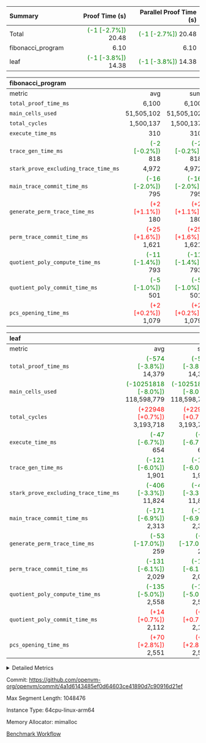 | Summary | Proof Time (s) | Parallel Proof Time (s) |
|:---|---:|---:|
| Total | <span style='color: green'>(-1 [-2.7%])</span> 20.48 | <span style='color: green'>(-1 [-2.7%])</span> 20.48 |
| fibonacci_program |  6.10 |  6.10 |
| leaf | <span style='color: green'>(-1 [-3.8%])</span> 14.38 | <span style='color: green'>(-1 [-3.8%])</span> 14.38 |


| fibonacci_program |||||
|:---|---:|---:|---:|---:|
|metric|avg|sum|max|min|
| `total_proof_time_ms ` |  6,100 |  6,100 |  6,100 |  6,100 |
| `main_cells_used     ` |  51,505,102 |  51,505,102 |  51,505,102 |  51,505,102 |
| `total_cycles        ` |  1,500,137 |  1,500,137 |  1,500,137 |  1,500,137 |
| `execute_time_ms     ` |  310 |  310 |  310 |  310 |
| `trace_gen_time_ms   ` | <span style='color: green'>(-2 [-0.2%])</span> 818 | <span style='color: green'>(-2 [-0.2%])</span> 818 | <span style='color: green'>(-2 [-0.2%])</span> 818 | <span style='color: green'>(-2 [-0.2%])</span> 818 |
| `stark_prove_excluding_trace_time_ms` |  4,972 |  4,972 |  4,972 |  4,972 |
| `main_trace_commit_time_ms` | <span style='color: green'>(-16 [-2.0%])</span> 795 | <span style='color: green'>(-16 [-2.0%])</span> 795 | <span style='color: green'>(-16 [-2.0%])</span> 795 | <span style='color: green'>(-16 [-2.0%])</span> 795 |
| `generate_perm_trace_time_ms` | <span style='color: red'>(+2 [+1.1%])</span> 180 | <span style='color: red'>(+2 [+1.1%])</span> 180 | <span style='color: red'>(+2 [+1.1%])</span> 180 | <span style='color: red'>(+2 [+1.1%])</span> 180 |
| `perm_trace_commit_time_ms` | <span style='color: red'>(+25 [+1.6%])</span> 1,621 | <span style='color: red'>(+25 [+1.6%])</span> 1,621 | <span style='color: red'>(+25 [+1.6%])</span> 1,621 | <span style='color: red'>(+25 [+1.6%])</span> 1,621 |
| `quotient_poly_compute_time_ms` | <span style='color: green'>(-11 [-1.4%])</span> 793 | <span style='color: green'>(-11 [-1.4%])</span> 793 | <span style='color: green'>(-11 [-1.4%])</span> 793 | <span style='color: green'>(-11 [-1.4%])</span> 793 |
| `quotient_poly_commit_time_ms` | <span style='color: green'>(-5 [-1.0%])</span> 501 | <span style='color: green'>(-5 [-1.0%])</span> 501 | <span style='color: green'>(-5 [-1.0%])</span> 501 | <span style='color: green'>(-5 [-1.0%])</span> 501 |
| `pcs_opening_time_ms ` | <span style='color: red'>(+2 [+0.2%])</span> 1,079 | <span style='color: red'>(+2 [+0.2%])</span> 1,079 | <span style='color: red'>(+2 [+0.2%])</span> 1,079 | <span style='color: red'>(+2 [+0.2%])</span> 1,079 |

| leaf |||||
|:---|---:|---:|---:|---:|
|metric|avg|sum|max|min|
| `total_proof_time_ms ` | <span style='color: green'>(-574 [-3.8%])</span> 14,379 | <span style='color: green'>(-574 [-3.8%])</span> 14,379 | <span style='color: green'>(-574 [-3.8%])</span> 14,379 | <span style='color: green'>(-574 [-3.8%])</span> 14,379 |
| `main_cells_used     ` | <span style='color: green'>(-10251818 [-8.0%])</span> 118,598,779 | <span style='color: green'>(-10251818 [-8.0%])</span> 118,598,779 | <span style='color: green'>(-10251818 [-8.0%])</span> 118,598,779 | <span style='color: green'>(-10251818 [-8.0%])</span> 118,598,779 |
| `total_cycles        ` | <span style='color: red'>(+22948 [+0.7%])</span> 3,193,718 | <span style='color: red'>(+22948 [+0.7%])</span> 3,193,718 | <span style='color: red'>(+22948 [+0.7%])</span> 3,193,718 | <span style='color: red'>(+22948 [+0.7%])</span> 3,193,718 |
| `execute_time_ms     ` | <span style='color: green'>(-47 [-6.7%])</span> 654 | <span style='color: green'>(-47 [-6.7%])</span> 654 | <span style='color: green'>(-47 [-6.7%])</span> 654 | <span style='color: green'>(-47 [-6.7%])</span> 654 |
| `trace_gen_time_ms   ` | <span style='color: green'>(-121 [-6.0%])</span> 1,901 | <span style='color: green'>(-121 [-6.0%])</span> 1,901 | <span style='color: green'>(-121 [-6.0%])</span> 1,901 | <span style='color: green'>(-121 [-6.0%])</span> 1,901 |
| `stark_prove_excluding_trace_time_ms` | <span style='color: green'>(-406 [-3.3%])</span> 11,824 | <span style='color: green'>(-406 [-3.3%])</span> 11,824 | <span style='color: green'>(-406 [-3.3%])</span> 11,824 | <span style='color: green'>(-406 [-3.3%])</span> 11,824 |
| `main_trace_commit_time_ms` | <span style='color: green'>(-171 [-6.9%])</span> 2,313 | <span style='color: green'>(-171 [-6.9%])</span> 2,313 | <span style='color: green'>(-171 [-6.9%])</span> 2,313 | <span style='color: green'>(-171 [-6.9%])</span> 2,313 |
| `generate_perm_trace_time_ms` | <span style='color: green'>(-53 [-17.0%])</span> 259 | <span style='color: green'>(-53 [-17.0%])</span> 259 | <span style='color: green'>(-53 [-17.0%])</span> 259 | <span style='color: green'>(-53 [-17.0%])</span> 259 |
| `perm_trace_commit_time_ms` | <span style='color: green'>(-131 [-6.1%])</span> 2,029 | <span style='color: green'>(-131 [-6.1%])</span> 2,029 | <span style='color: green'>(-131 [-6.1%])</span> 2,029 | <span style='color: green'>(-131 [-6.1%])</span> 2,029 |
| `quotient_poly_compute_time_ms` | <span style='color: green'>(-135 [-5.0%])</span> 2,558 | <span style='color: green'>(-135 [-5.0%])</span> 2,558 | <span style='color: green'>(-135 [-5.0%])</span> 2,558 | <span style='color: green'>(-135 [-5.0%])</span> 2,558 |
| `quotient_poly_commit_time_ms` | <span style='color: red'>(+14 [+0.7%])</span> 2,112 | <span style='color: red'>(+14 [+0.7%])</span> 2,112 | <span style='color: red'>(+14 [+0.7%])</span> 2,112 | <span style='color: red'>(+14 [+0.7%])</span> 2,112 |
| `pcs_opening_time_ms ` | <span style='color: red'>(+70 [+2.8%])</span> 2,551 | <span style='color: red'>(+70 [+2.8%])</span> 2,551 | <span style='color: red'>(+70 [+2.8%])</span> 2,551 | <span style='color: red'>(+70 [+2.8%])</span> 2,551 |



<details>
<summary>Detailed Metrics</summary>

| group | num_segments | keygen_time_ms | commit_exe_time_ms |
| --- | --- | --- | --- |
| fibonacci_program | 1 | 345 | 7 | 

| group | air_name | quotient_deg | interactions | constraints |
| --- | --- | --- | --- | --- |
| fibonacci_program | AccessAdapterAir<16> | 2 | 5 | 14 | 
| fibonacci_program | AccessAdapterAir<2> | 2 | 5 | 14 | 
| fibonacci_program | AccessAdapterAir<32> | 2 | 5 | 14 | 
| fibonacci_program | AccessAdapterAir<4> | 2 | 5 | 14 | 
| fibonacci_program | AccessAdapterAir<64> | 2 | 5 | 14 | 
| fibonacci_program | AccessAdapterAir<8> | 2 | 5 | 14 | 
| fibonacci_program | BitwiseOperationLookupAir<8> | 2 | 2 | 4 | 
| fibonacci_program | MemoryMerkleAir<8> | 2 | 4 | 40 | 
| fibonacci_program | PersistentBoundaryAir<8> | 2 | 3 | 6 | 
| fibonacci_program | PhantomAir | 2 | 3 | 5 | 
| fibonacci_program | Poseidon2PeripheryAir<BabyBearParameters>, 1> | 2 | 1 | 286 | 
| fibonacci_program | ProgramAir | 1 | 1 | 4 | 
| fibonacci_program | RangeTupleCheckerAir<2> | 1 | 1 | 4 | 
| fibonacci_program | VariableRangeCheckerAir | 1 | 1 | 4 | 
| fibonacci_program | VmAirWrapper<Rv32BaseAluAdapterAir, BaseAluCoreAir<4, 8> | 2 | 19 | 43 | 
| fibonacci_program | VmAirWrapper<Rv32BaseAluAdapterAir, LessThanCoreAir<4, 8> | 2 | 17 | 39 | 
| fibonacci_program | VmAirWrapper<Rv32BaseAluAdapterAir, ShiftCoreAir<4, 8> | 2 | 23 | 90 | 
| fibonacci_program | VmAirWrapper<Rv32BranchAdapterAir, BranchEqualCoreAir<4> | 2 | 11 | 25 | 
| fibonacci_program | VmAirWrapper<Rv32BranchAdapterAir, BranchLessThanCoreAir<4, 8> | 2 | 13 | 41 | 
| fibonacci_program | VmAirWrapper<Rv32CondRdWriteAdapterAir, Rv32JalLuiCoreAir> | 2 | 10 | 22 | 
| fibonacci_program | VmAirWrapper<Rv32HintStoreAdapterAir, Rv32HintStoreCoreAir> | 2 | 15 | 17 | 
| fibonacci_program | VmAirWrapper<Rv32JalrAdapterAir, Rv32JalrCoreAir> | 2 | 16 | 20 | 
| fibonacci_program | VmAirWrapper<Rv32LoadStoreAdapterAir, LoadSignExtendCoreAir<4, 8> | 2 | 18 | 33 | 
| fibonacci_program | VmAirWrapper<Rv32LoadStoreAdapterAir, LoadStoreCoreAir<4> | 2 | 17 | 38 | 
| fibonacci_program | VmAirWrapper<Rv32MultAdapterAir, DivRemCoreAir<4, 8> | 2 | 25 | 88 | 
| fibonacci_program | VmAirWrapper<Rv32MultAdapterAir, MulHCoreAir<4, 8> | 2 | 24 | 38 | 
| fibonacci_program | VmAirWrapper<Rv32MultAdapterAir, MultiplicationCoreAir<4, 8> | 2 | 19 | 26 | 
| fibonacci_program | VmAirWrapper<Rv32RdWriteAdapterAir, Rv32AuipcCoreAir> | 2 | 11 | 15 | 
| fibonacci_program | VmConnectorAir | 2 | 3 | 9 | 
| leaf | AccessAdapterAir<2> | 4 | 5 | 12 | 
| leaf | AccessAdapterAir<4> | 4 | 5 | 12 | 
| leaf | AccessAdapterAir<8> | 4 | 5 | 12 | 
| leaf | FriReducedOpeningAir | 4 | 35 | 59 | 
| leaf | NativePoseidon2Air<BabyBearParameters>, 1> | 4 | 31 | 302 | 
| leaf | PhantomAir | 4 | 3 | 4 | 
| leaf | ProgramAir | 1 | 1 | 4 | 
| leaf | VariableRangeCheckerAir | 1 | 1 | 4 | 
| leaf | VmAirWrapper<BranchNativeAdapterAir, BranchEqualCoreAir<1> | 2 | 11 | 23 | 
| leaf | VmAirWrapper<JalNativeAdapterAir, JalCoreAir> | 4 | 7 | 6 | 
| leaf | VmAirWrapper<NativeAdapterAir<2, 0>, PublicValuesCoreAir> | 4 | 11 | 23 | 
| leaf | VmAirWrapper<NativeAdapterAir<2, 1>, FieldArithmeticCoreAir> | 4 | 15 | 23 | 
| leaf | VmAirWrapper<NativeLoadStoreAdapterAir<1>, NativeLoadStoreCoreAir<1> | 4 | 15 | 24 | 
| leaf | VmAirWrapper<NativeVectorizedAdapterAir<4>, FieldExtensionCoreAir> | 4 | 15 | 23 | 
| leaf | VmConnectorAir | 4 | 3 | 8 | 
| leaf | VolatileBoundaryAir | 4 | 4 | 16 | 

| group | air_name | idx | rows | prep_cols | perm_cols | main_cols | cells |
| --- | --- | --- | --- | --- | --- | --- | --- |
| leaf | AccessAdapterAir<2> | 0 | 524,288 |  | 16 | 11 | 14,155,776 | 
| leaf | AccessAdapterAir<4> | 0 | 262,144 |  | 16 | 13 | 7,602,176 | 
| leaf | AccessAdapterAir<8> | 0 | 65,536 |  | 16 | 17 | 2,162,688 | 
| leaf | FriReducedOpeningAir | 0 | 131,072 |  | 76 | 64 | 18,350,080 | 
| leaf | NativePoseidon2Air<BabyBearParameters>, 1> | 0 | 32,768 |  | 36 | 348 | 12,582,912 | 
| leaf | PhantomAir | 0 | 32,768 |  | 8 | 6 | 458,752 | 
| leaf | ProgramAir | 0 | 131,072 |  | 8 | 10 | 2,359,296 | 
| leaf | VariableRangeCheckerAir | 0 | 262,144 | 2 | 8 | 1 | 2,359,296 | 
| leaf | VmAirWrapper<BranchNativeAdapterAir, BranchEqualCoreAir<1> | 0 | 1,048,576 |  | 28 | 23 | 53,477,376 | 
| leaf | VmAirWrapper<JalNativeAdapterAir, JalCoreAir> | 0 | 131,072 |  | 12 | 10 | 2,883,584 | 
| leaf | VmAirWrapper<NativeAdapterAir<2, 0>, PublicValuesCoreAir> | 0 | 64 |  | 16 | 23 | 2,496 | 
| leaf | VmAirWrapper<NativeAdapterAir<2, 1>, FieldArithmeticCoreAir> | 0 | 2,097,152 |  | 20 | 30 | 104,857,600 | 
| leaf | VmAirWrapper<NativeLoadStoreAdapterAir<1>, NativeLoadStoreCoreAir<1> | 0 | 2,097,152 |  | 20 | 31 | 106,954,752 | 
| leaf | VmAirWrapper<NativeVectorizedAdapterAir<4>, FieldExtensionCoreAir> | 0 | 32,768 |  | 20 | 40 | 1,966,080 | 
| leaf | VmConnectorAir | 0 | 2 | 1 | 8 | 4 | 24 | 
| leaf | VolatileBoundaryAir | 0 | 524,288 |  | 8 | 11 | 9,961,472 | 

| group | air_name | segment | rows | prep_cols | perm_cols | main_cols | cells |
| --- | --- | --- | --- | --- | --- | --- | --- |
| fibonacci_program | AccessAdapterAir<8> | 0 | 64 |  | 24 | 17 | 2,624 | 
| fibonacci_program | BitwiseOperationLookupAir<8> | 0 | 65,536 | 3 | 8 | 2 | 655,360 | 
| fibonacci_program | MemoryMerkleAir<8> | 0 | 512 |  | 20 | 32 | 26,624 | 
| fibonacci_program | PersistentBoundaryAir<8> | 0 | 64 |  | 12 | 20 | 2,048 | 
| fibonacci_program | PhantomAir | 0 | 2 |  | 12 | 6 | 36 | 
| fibonacci_program | Poseidon2PeripheryAir<BabyBearParameters>, 1> | 0 | 256 |  | 8 | 300 | 78,848 | 
| fibonacci_program | ProgramAir | 0 | 4,096 |  | 8 | 10 | 73,728 | 
| fibonacci_program | RangeTupleCheckerAir<2> | 0 | 524,288 | 2 | 8 | 1 | 4,718,592 | 
| fibonacci_program | VariableRangeCheckerAir | 0 | 262,144 | 2 | 8 | 1 | 2,359,296 | 
| fibonacci_program | VmAirWrapper<Rv32BaseAluAdapterAir, BaseAluCoreAir<4, 8> | 0 | 1,048,576 |  | 80 | 36 | 121,634,816 | 
| fibonacci_program | VmAirWrapper<Rv32BaseAluAdapterAir, LessThanCoreAir<4, 8> | 0 | 524,288 |  | 40 | 37 | 40,370,176 | 
| fibonacci_program | VmAirWrapper<Rv32BaseAluAdapterAir, ShiftCoreAir<4, 8> | 0 | 2 |  | 52 | 53 | 210 | 
| fibonacci_program | VmAirWrapper<Rv32BranchAdapterAir, BranchEqualCoreAir<4> | 0 | 262,144 |  | 48 | 26 | 19,398,656 | 
| fibonacci_program | VmAirWrapper<Rv32BranchAdapterAir, BranchLessThanCoreAir<4, 8> | 0 | 8 |  | 56 | 32 | 704 | 
| fibonacci_program | VmAirWrapper<Rv32CondRdWriteAdapterAir, Rv32JalLuiCoreAir> | 0 | 131,072 |  | 44 | 18 | 8,126,464 | 
| fibonacci_program | VmAirWrapper<Rv32HintStoreAdapterAir, Rv32HintStoreCoreAir> | 0 | 4 |  | 36 | 26 | 248 | 
| fibonacci_program | VmAirWrapper<Rv32JalrAdapterAir, Rv32JalrCoreAir> | 0 | 16 |  | 36 | 28 | 1,024 | 
| fibonacci_program | VmAirWrapper<Rv32LoadStoreAdapterAir, LoadStoreCoreAir<4> | 0 | 32 |  | 72 | 40 | 3,584 | 
| fibonacci_program | VmAirWrapper<Rv32RdWriteAdapterAir, Rv32AuipcCoreAir> | 0 | 16 |  | 28 | 21 | 784 | 
| fibonacci_program | VmConnectorAir | 0 | 2 | 1 | 12 | 4 | 32 | 

| group | idx | trace_gen_time_ms | total_proof_time_ms | total_cycles | total_cells | stark_prove_excluding_trace_time_ms | quotient_poly_compute_time_ms | quotient_poly_commit_time_ms | perm_trace_commit_time_ms | pcs_opening_time_ms | main_trace_commit_time_ms | main_cells_used | generate_perm_trace_time_ms | execute_time_ms |
| --- | --- | --- | --- | --- | --- | --- | --- | --- | --- | --- | --- | --- | --- | --- |
| leaf | 0 | 1,901 | 14,379 | 3,193,718 | 340,134,360 | 11,824 | 2,558 | 2,112 | 2,029 | 2,551 | 2,313 | 118,598,779 | 259 | 654 | 

| group | segment | trace_gen_time_ms | total_proof_time_ms | total_cycles | total_cells | stark_prove_excluding_trace_time_ms | quotient_poly_compute_time_ms | quotient_poly_commit_time_ms | perm_trace_commit_time_ms | pcs_opening_time_ms | main_trace_commit_time_ms | main_cells_used | generate_perm_trace_time_ms | execute_time_ms |
| --- | --- | --- | --- | --- | --- | --- | --- | --- | --- | --- | --- | --- | --- | --- |
| fibonacci_program | 0 | 818 | 6,100 | 1,500,137 | 197,453,854 | 4,972 | 793 | 501 | 1,621 | 1,079 | 795 | 51,505,102 | 180 | 310 | 

</details>


Commit: https://github.com/openvm-org/openvm/commit/4a1d6143485ef0d64603ce41890d7c90916d21ef

Max Segment Length: 1048476

Instance Type: 64cpu-linux-arm64

Memory Allocator: mimalloc

[Benchmark Workflow](https://github.com/openvm-org/openvm/actions/runs/12719230497)
